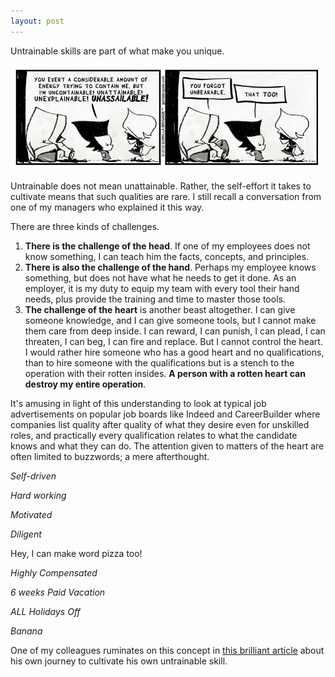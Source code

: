 ```yaml
---
layout: post
---
```


Untrainable skills are part of what make you unique.

![Untrainable](/assets/img/untrainable.jpg)

Untrainable does not mean unattainable. Rather, the self-effort it takes to cultivate means that such qualities are rare. I still recall a conversation from one of my managers who explained it this way.

There are three kinds of challenges.

1. **There is the challenge of the head**. If one of my employees does not know something, I can teach him the facts, concepts, and principles.
2. **There is also the challenge of the hand**. Perhaps my employee knows something, but does not have what he needs to get it done. As an employer, it is my duty to equip my team with every tool their hand needs, plus provide the training and time to master those tools.
3. **The challenge of the heart** is another beast altogether. I can give someone knowledge, and I can give someone tools, but I cannot make them care from deep inside. I can reward, I can punish, I can plead, I can threaten, I can beg, I can fire and replace. But I cannot control the heart. I would rather hire someone who has a good heart and no qualifications, than to hire someone with the qualifications but is a stench to the operation with their rotten insides. **A person with a rotten heart can destroy my entire operation**.

It's amusing in light of this understanding to look at typical job advertisements on popular job boards like Indeed and CareerBuilder where companies list quality after quality of what they desire even for unskilled roles, and practically every qualification relates to what the candidate knows and what they can do. The attention given to matters of the heart are often limited to buzzwords; a mere afterthought.

*Self-driven*

*Hard working*

*Motivated*

*Diligent*

Hey, I can make word pizza too!

*Highly Compensated*

*6 weeks Paid Vacation*

*ALL Holidays Off*

*Banana*




 One of my colleagues ruminates on this concept in [this brilliant article](https://hunterhansen.net/2018/10/18/the-life-autistic-can-empathy-be-learned/?fbclid=IwAR10vg_xIi0qOd9lQQIQ6basUSsEB0UZnc1IFoUsM3hf_Rp8zkit6N0_PW4) about his own journey to cultivate his own untrainable skill.
